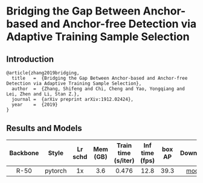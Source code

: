 # Bridging the Gap Between Anchor-based and Anchor-free Detection via Adaptive Training Sample Selection


## Introduction

```
@article{zhang2019bridging,
  title   =  {Bridging the Gap Between Anchor-based and Anchor-free Detection via Adaptive Training Sample Selection},
  author  =  {Zhang, Shifeng and Chi, Cheng and Yao, Yongqiang and Lei, Zhen and Li, Stan Z.},
  journal =  {arXiv preprint arXiv:1912.02424},
  year    =  {2019}
}
```


## Results and Models

| Backbone  | Style   | Lr schd | Mem (GB) | Train time (s/iter) | Inf time (fps) | box AP | Download |
|:---------:|:-------:|:-------:|:--------:|:-------------------:|:--------------:|:------:|:--------:|
| R-50      | pytorch | 1x      | 3.6      | 0.476               | 12.8           |  39.3  | [model](https://open-mmlab.s3.ap-northeast-2.amazonaws.com/mmdetection/models/atss/atss_r50_fpn_1x_20200112-04331db4.pth)|
